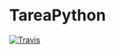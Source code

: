 # TareaPython
[![Travis](https://travis-ci.org/amgdark/Figuras.svg)](https://travis-ci.org/amgdark/Figuras.svg)
